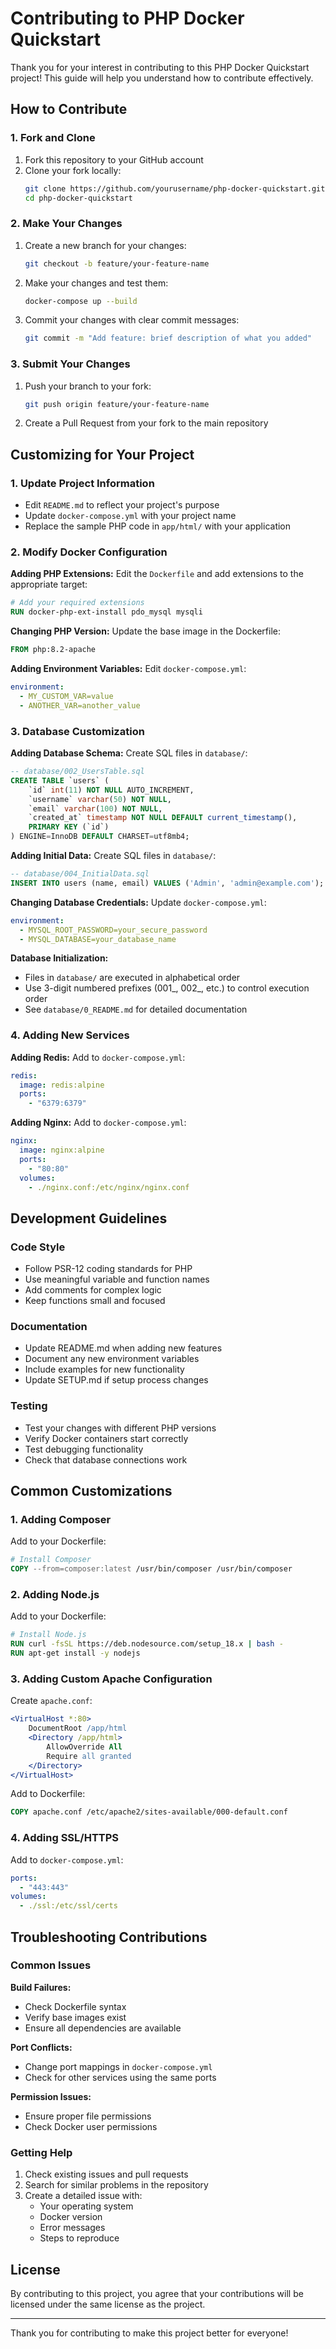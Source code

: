# Contributing to PHP Docker Quickstart

Thank you for your interest in contributing to this PHP Docker Quickstart project! This guide will help you understand how to contribute effectively.

## How to Contribute

### 1. Fork and Clone

1. Fork this repository to your GitHub account
2. Clone your fork locally:
   ```bash
   git clone https://github.com/yourusername/php-docker-quickstart.git
   cd php-docker-quickstart
   ```

### 2. Make Your Changes

1. Create a new branch for your changes:
   ```bash
   git checkout -b feature/your-feature-name
   ```

2. Make your changes and test them:
   ```bash
   docker-compose up --build
   ```

3. Commit your changes with clear commit messages:
   ```bash
   git commit -m "Add feature: brief description of what you added"
   ```

### 3. Submit Your Changes

1. Push your branch to your fork:
   ```bash
   git push origin feature/your-feature-name
   ```

2. Create a Pull Request from your fork to the main repository

## Customizing for Your Project

### 1. Update Project Information

- Edit `README.md` to reflect your project's purpose
- Update `docker-compose.yml` with your project name
- Replace the sample PHP code in `app/html/` with your application

### 2. Modify Docker Configuration

**Adding PHP Extensions:**
Edit the `Dockerfile` and add extensions to the appropriate target:
```dockerfile
# Add your required extensions
RUN docker-php-ext-install pdo_mysql mysqli
```

**Changing PHP Version:**
Update the base image in the Dockerfile:
```dockerfile
FROM php:8.2-apache
```

**Adding Environment Variables:**
Edit `docker-compose.yml`:
```yaml
environment:
  - MY_CUSTOM_VAR=value
  - ANOTHER_VAR=another_value
```

### 3. Database Customization

**Adding Database Schema:**
Create SQL files in `database/`:
```sql
-- database/002_UsersTable.sql
CREATE TABLE `users` (
    `id` int(11) NOT NULL AUTO_INCREMENT,
    `username` varchar(50) NOT NULL,
    `email` varchar(100) NOT NULL,
    `created_at` timestamp NOT NULL DEFAULT current_timestamp(),
    PRIMARY KEY (`id`)
) ENGINE=InnoDB DEFAULT CHARSET=utf8mb4;
```

**Adding Initial Data:**
Create SQL files in `database/`:
```sql
-- database/004_InitialData.sql
INSERT INTO users (name, email) VALUES ('Admin', 'admin@example.com');
```

**Changing Database Credentials:**
Update `docker-compose.yml`:
```yaml
environment:
  - MYSQL_ROOT_PASSWORD=your_secure_password
  - MYSQL_DATABASE=your_database_name
```

**Database Initialization:**
- Files in `database/` are executed in alphabetical order
- Use 3-digit numbered prefixes (001_, 002_, etc.) to control execution order
- See `database/0_README.md` for detailed documentation

### 4. Adding New Services

**Adding Redis:**
Add to `docker-compose.yml`:
```yaml
redis:
  image: redis:alpine
  ports:
    - "6379:6379"
```

**Adding Nginx:**
Add to `docker-compose.yml`:
```yaml
nginx:
  image: nginx:alpine
  ports:
    - "80:80"
  volumes:
    - ./nginx.conf:/etc/nginx/nginx.conf
```

## Development Guidelines

### Code Style

- Follow PSR-12 coding standards for PHP
- Use meaningful variable and function names
- Add comments for complex logic
- Keep functions small and focused

### Documentation

- Update README.md when adding new features
- Document any new environment variables
- Include examples for new functionality
- Update SETUP.md if setup process changes

### Testing

- Test your changes with different PHP versions
- Verify Docker containers start correctly
- Test debugging functionality
- Check that database connections work

## Common Customizations

### 1. Adding Composer

Add to your Dockerfile:
```dockerfile
# Install Composer
COPY --from=composer:latest /usr/bin/composer /usr/bin/composer
```

### 2. Adding Node.js

Add to your Dockerfile:
```dockerfile
# Install Node.js
RUN curl -fsSL https://deb.nodesource.com/setup_18.x | bash -
RUN apt-get install -y nodejs
```

### 3. Adding Custom Apache Configuration

Create `apache.conf`:
```apache
<VirtualHost *:80>
    DocumentRoot /app/html
    <Directory /app/html>
        AllowOverride All
        Require all granted
    </Directory>
</VirtualHost>
```

Add to Dockerfile:
```dockerfile
COPY apache.conf /etc/apache2/sites-available/000-default.conf
```

### 4. Adding SSL/HTTPS

Add to `docker-compose.yml`:
```yaml
ports:
  - "443:443"
volumes:
  - ./ssl:/etc/ssl/certs
```

## Troubleshooting Contributions

### Common Issues

**Build Failures:**
- Check Dockerfile syntax
- Verify base images exist
- Ensure all dependencies are available

**Port Conflicts:**
- Change port mappings in `docker-compose.yml`
- Check for other services using the same ports

**Permission Issues:**
- Ensure proper file permissions
- Check Docker user permissions

### Getting Help

1. Check existing issues and pull requests
2. Search for similar problems in the repository
3. Create a detailed issue with:
   - Your operating system
   - Docker version
   - Error messages
   - Steps to reproduce

## License

By contributing to this project, you agree that your contributions will be licensed under the same license as the project.

---

Thank you for contributing to make this project better for everyone! 